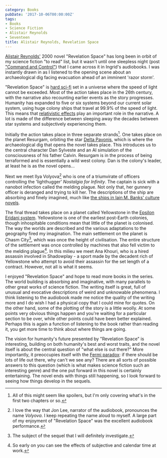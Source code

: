 ```yaml
---
category: Books
pubDate: '2017-10-06T00:00:00Z'
tags:
- Books
- Science Fiction
- Alistair Reynolds
- Seventeen
title: Alistair Reynolds, Revelation Space
---
```

[Alistair Reynolds'](http://approachingpavonis.blogspot.co.uk) 2000 novel "Revelation Space" has long been in orbit of my science fiction "to read" list, but it wasn't until one sleepless night (post ["Command and Control"](command-and-control)) that I came across it in Ingrid's audiobooks. I was instantly drawn in as I listened to the opening scene about an archaeological dig facing evacuation ahead of an imminent 'razor storm'. 

"Revelation Space" is [hard sci-fi](http://www.sf-encyclopedia.com/entry/hard_sf) set in a universe where the speed of light cannot be exceeded. Most of the action takes place in the 26th century, with the narrative also recounting earlier events as the story progresses. Humanity has expanded to five or six systems beyond our current solar system, using huge colony ships that travel at 99.9% of the speed of light. This means that [relativistic effects](http://science.howstuffworks.com/science-vs-myth/everyday-myths/relativity10.htm) play an important role in the narrative. A lot is made of the difference between sleeping away the decades between star systems and subjectively experiencing them.

Initially the action takes place in three separate strands[^1]. One takes place on the planet Resurgam, orbiting the star [Delta Pavonis](https://www.universeguide.com/star/deltapavonis), which is where the archaeological dig that opens the novel takes place. This introduces us to the central character Dan Sylveste and an AI simulation of the consciousness of his father Calvin. Resurgam is in the process of being terraformed and is essentially a wild west colony. Dan is the colony's leader, at least he is as the novel opens...

Next we meet Ilya Volyova[^2] who is one of a triumvirate of officers controlling the 'lighthugger' *Nostalgia for Infinity*. The captain is sick with a nanobot infection called the melding plague. Not only that, her gunnery officer is deranged and trying to kill her. The descriptions of the ship are absorbing and finely imagined, much like [the ships in Iain M. Banks' culture novels](favourite-culture-ship-names). 

The final thread takes place on a planet called Yellowstone in the [Epsilon Eridani system](http://solstation.com/stars/eps-erid.htm). Yellowstone is one of the earliest post-Earth colonies, though inhospitable conditions mean that little of the planet is colonised. The way the worlds are described and the various adaptations to the geography fired my imagination. The main settlement on the planet is Chasm City[^3], which was once the height of civilisation. The entire structure of the settlement was once controlled by machines that also fell victim to the melding plague[^4]. In this milieu we meet Ana Khouri, who is a hired assassin involved in Shadowplay - a sport made by the decadent rich of Yellowstone who attempt to avoid their assassin for the set length of a contract. However, not all is what it seems.

I enjoyed "Revelation Space" and hope to read more books in the series. The world building is absorbing and imaginative, with many parallels to other great works of science fiction. The writing itself is great, full of unusual and evocative descriptions of weird and unknowable phenomena. I think listening to the audiobook made me notice the quality of the writing more and I do wish I had a physical copy that I could mine for quotes. On the other hand, some of the plotting of the story is a little woolly. At some points very obvious things happen and you're waiting for a particular section to be over, while other points could have been better explained. Perhaps this is again a function of listening to the book rather than reading it, you get more time to think about where things are going.

The vision for humanity's future presented by "Revelation Space" is interesting, building on both humanity's best and worst traits, and the novel itself is about the central question of "what else is out there?" More importantly, it preoccupies itself with the [Fermi paradox](https://en.wikipedia.org/wiki/Fermi_paradox): if there should be lots of life out there, why can't we see any? There are all sorts of possible answers to this question (which is what makes science fiction such an interesting genre) and the one put forward in this novel is certainly entertaining. The novel ends with things still happening, so I look forward to seeing how things develop in the sequels.

[^1]: All of this might seem like spoilers, but I'm only covering what's in the first two chapters or so.
[^2]: I love the way that Jon Lee, narrator of the audiobook, pronounces the name *Volyova*. I keep repeating the name aloud to myself. A large part of my enjoyment of "Revelation Space" was the excellent audiobook performance.
[^3]: The subject of the sequel that I will definitely investigate.
[^4]: So early on you can see the effects of subjective and calendar time at work.